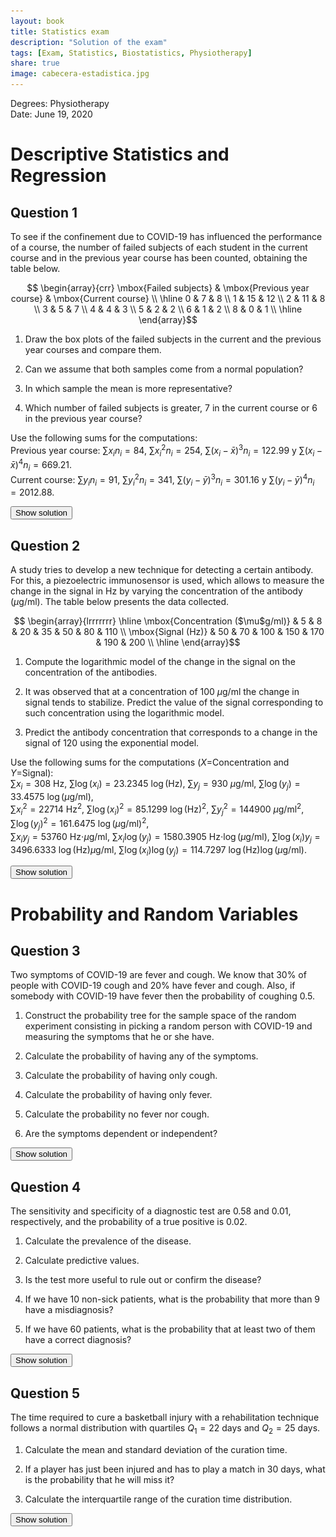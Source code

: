 ```yaml
---
layout: book
title: Statistics exam
description: "Solution of the exam"
tags: [Exam, Statistics, Biostatistics, Physiotherapy]
share: true
image: cabecera-estadistica.jpg
---
```


Degrees: Physiotherapy  
Date: June 19, 2020

# Descriptive Statistics and Regression

## Question 1

To see if the confinement due to COVID-19 has influenced the performance of a course, the number of failed subjects of each student in the current course and in the previous year course has been counted, obtaining the table below.

$$
\begin{array}{crr}
\mbox{Failed subjects} & \mbox{Previous year course} & \mbox{Current course} \\ 
\hline
0 & 7 & 8 \\
1 & 15 & 12 \\
2 & 11 & 8 \\
3 & 5 & 7 \\
4 & 4 & 3 \\
5 & 2 & 2 \\
6 & 1 & 2 \\
8 & 0 & 1 \\
\hline
\end{array}$$

1.  Draw the box plots of the failed subjects in the current and the previous year courses and compare them.

2.  Can we assume that both samples come from a normal population?

3.  In which sample the mean is more representative?

4.  Which number of failed subjects is greater, 7 in the current course or 6 in the previous year course?

Use the following sums for the computations:  
Previous year course: $\sum x_in_i=84$, $\sum x_i^2n_i=254$, $\sum (x_i-\bar x)^3n_i=122.99$ y $\sum (x_i-\bar x)^4n_i=669.21$.  
Current course: $\sum y_in_i=91$, $\sum y_i^2n_i=341$, $\sum (y_i-\bar y)^3n_i=301.16$ y $\sum (y_i-\bar y)^4n_i=2012.88$.

<div><button class="solution">Show solution</button></div>
<div id="solution" style="display: none">
1. <img src="img/des-gen-12-box-plot-scores.svg" title="Box plot of scores" alt="Box plot of scores" style="display: block; margin: auto;" width="600" /><br/>
Both distributions are pretty similar. The central dispersion is the same and both are right skewed. The only difference is that
there is an outlier in the current year distribution.<br/>
2. Previous year course: $\bar x=1.8667$, $s^2=2.16$, $s=1.4697$, $g_1=0.8609$ and $g_2=0.1874$.<br/>
Current course: $\bar y=2.1163$, $s^2=3.4516$, $s=1.8578$, $g_1=1.0922$ and $g_2=0.9292$.<br/>
As the coefficients of skewness and kurtosis are between -2 and 2, we can assume that both distributions come from a normal
distribution.<br/>
3. Previous year course: $cv=0.7873$.<br/>
Current year: $cv=0.8779$.<br/>
Thus, the mean is more representative in the previous year course, since the coefficient of variation is smaller.<br/>
4. Previous year course: $z(6)=2.8124$.<br/>
Current course: $z(7)=2.6287$.<br/>
Thus, 7 failed subjects in the current course is relatively less than 6 in the previous year course, since the standard score is
smaller.
</div>

## Question 2

A study tries to develop a new technique for detecting a certain antibody. For this, a piezoelectric immunosensor is used, which allows to measure the change in the signal in Hz by varying the concentration of the antibody ($\mu$g/ml). The table below presents
the data collected.

$$
\begin{array}{lrrrrrrr}
\hline
\mbox{Concentration ($\mu$g/ml)} & 5 & 8 & 20 & 35 & 50 & 80 & 110 \\
\mbox{Signal (Hz)} & 50 & 70 & 100 & 150 & 170 & 190 & 200 \\
\hline
\end{array}$$

1. Compute the logarithmic model of the change in the signal on the concentration of the antibodies.

2. It was observed that at a concentration of 100 $\mu$g/ml the change in signal tends to stabilize. Predict the value of the signal corresponding to such concentration using the logarithmic model.

3. Predict the antibody concentration that corresponds to a change in the signal of 120 using the exponential model.

Use the following sums for the computations ($X$=Concentration and $Y$=Signal):  
$\sum x_i=308$ Hz, $\sum \log(x_i)=23.2345$ $\log(\mbox{Hz})$, $\sum y_j=930$ $\mu$g/ml, $\sum \log(y_j)=33.4575$ $\log(\mbox{$\mu$g/ml})$,  
$\sum x_i^2=22714$ Hz$^2$, $\sum \log(x_i)^2=85.1299$ $\log(\mbox{Hz})^2$, $\sum y_j^2=144900$ $\mu$g/ml$^2$, $\sum \log(y_j)^2=161.6475$ $\log(\mbox{$\mu$g/ml})^2$,  
$\sum x_iy_j=53760$ Hz$\cdot$$\mu$g/ml, $\sum x_i\log(y_j)=1580.3905$ Hz$\cdot\log(\mbox{$\mu$g/ml})$, $\sum \log(x_i)y_j=3496.6333$ $\log(\mbox{Hz})$$\mu$g/ml, $\sum \log(x_i)\log(y_j)=114.7297$ $\log(\mbox{Hz})\log(\mbox{$\mu$g/ml})$.

<div><button class="solution">Show solution</button></div>
<div id="solution" style="display: none">
1.  $\overline{\log(x)}=3.3192$ log($\mu$g/ml), $s_{\log(x)}^2=1.1442$ log($\mu$g/ml)$^2$.<br/>
$\bar y=132.8571$ Hz, $s_y^2=3048.9796$ Hz$^2$.<br/>
$s_{\log(x)y}=58.5379$ log($\mu$g/ml)Hz.<br/>
Logarithmic regression model: $y=-36.9501+51.1589\log(x)$.<br/>
2. Prediction: $y(100)=198.6453$ Hz.<br/>
3. Exponential regression model: $y=e^{0.7685+0.0192y}$.<br/>
Prediction: $y(120)=21.5929$ $\mu$g/ml.
</div>

# Probability and Random Variables

## Question 3
Two symptoms of COVID-19 are fever and cough. We know that 30% of people with COVID-19 cough and 20% have fever and cough. Also, if
somebody with COVID-19 have fever then the probability of coughing 0.5.

1. Construct the probability tree for the sample space of the random experiment consisting in picking a random person with COVID-19 and measuring the symptoms that he or she have.

2. Calculate the probability of having any of the symptoms.

3. Calculate the probability of having only cough.

4. Calculate the probability of having only fever.

5. Calculate the probability no fever nor cough.

6. Are the symptoms dependent or independent?

<div><button class="solution">Show solution</button></div>
<div id="solution" style="display: none">
Let $C$ and $F$ be the events of having cough and fever respectively. According to the statement $P(C)=0.3$, $P(C\cap F)=0.2$ and $P(C|F)=0.5$.<br/>
2. $P(C\cup F) = 0.5$.<br/>
3. $P(C\cap \overline F) = 0.1$.<br/>
4. $P(\overline C \cap F) = 0.2$.<br/>
5. $P(\overline C \cap \overline F) = 0.5$.<br/>
6. The events are dependent since $P(C)\neq P(C|F)$.
</div>

## Question 4

The sensitivity and specificity of a diagnostic test are 0.58 and 0.01, respectively, and the probability of a true positive is 0.02.

1. Calculate the prevalence of the disease.

2. Calculate predictive values.

3. Is the test more useful to rule out or confirm the disease?

4. If we have 10 non-sick patients, what is the probability that more than 9 have a misdiagnosis?

5. If we have 60 patients, what is the probability that at least two of them have a correct diagnosis?

<div><button class="solution">Show solution</button></div>
<div id="solution" style="display: none">
1. $P(D) = 0.0345$.<br/>
2. $PPV = P(D|+) = 0.0205$ and $NPV = P(\overline D|-) = 0.4$.<br/>
3. The test is not helpful to confirm nor to rule out the disease, since both the positive and the negative predictive values are
below 0.5.<br/>
4. Let $X$ be the number non sick patients with a positive outcome, then $X\sim B(10, 0.99)$, and $P(X\geq 9)=0.9957$.<br/>
5. Let $Y$ be the number of patients with a right diagnose, then $Y\sim B(60, 0.0297)\approx P(1.7793)$, and $P(Y\geq 2)=0.531$.
</div>

## Question 5

The time required to cure a basketball injury with a rehabilitation technique follows a normal distribution with quartiles $Q_1 = 22$ days and $Q_2 = 25$ days.

1. Calculate the mean and standard deviation of the curation time.

2. If a player has just been injured and has to play a match in 30 days, what is the probability that he will miss it?

3. Calculate the interquartile range of the curation time distribution.

<div><button class="solution">Show solution</button></div>
<div id="solution" style="display: none">
1. Let $X$ be the time required to cure the injury, then $X\sim N(25, 4.4478)$.<br/>
2. $P(X > 30) = 0.1305$.<br/>
3. $IQR = 6$ days.
</div>
